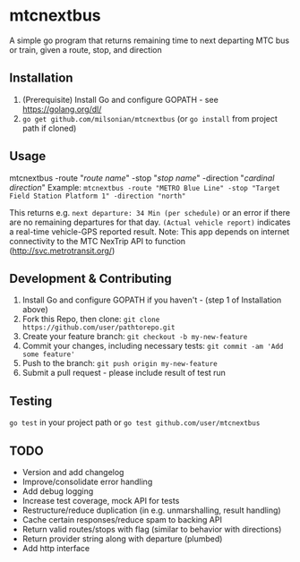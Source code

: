 # mtcnextbus

A simple go program that returns remaining time to next departing MTC bus or train, given a route, stop, and direction

## Installation

1. (Prerequisite) Install Go and configure GOPATH - see https://golang.org/dl/
2. `go get github.com/milsonian/mtcnextbus` (or `go install` from project path if cloned)

## Usage

mtcnextbus -route "*route name*" -stop "*stop name*" -direction "*cardinal direction*"
Example:  `mtcnextbus -route "METRO Blue Line" -stop "Target Field Station Platform 1" -direction "north"`

This returns e.g. `next departure: 34 Min (per schedule)` or an error if there are no remaining departures for that day.  `(Actual vehicle report)` indicates a real-time vehicle-GPS reported result.
Note: This app depends on internet connectivity to the MTC NexTrip API to function (http://svc.metrotransit.org/)

## Development & Contributing
1. Install Go and configure GOPATH if you haven't - (step 1 of Installation above)
2. Fork this Repo, then clone: `git clone https://github.com/user/pathtorepo.git`
3. Create your feature branch: `git checkout -b my-new-feature`
4. Commit your changes, including necessary tests: `git commit -am 'Add some feature'`
5. Push to the branch: `git push origin my-new-feature`
6. Submit a pull request - please include result of test run

## Testing
`go test` in your project path or `go test github.com/user/mtcnextbus`

## TODO

* Version and add changelog
* Improve/consolidate error handling
* Add debug logging
* Increase test coverage, mock API for tests
* Restructure/reduce duplication (in e.g. unmarshalling, result handling)
* Cache certain responses/reduce spam to backing API
* Return valid routes/stops with flag (similar to behavior with directions)
* Return provider string along with departure (plumbed)
* Add http interface
